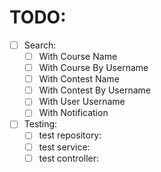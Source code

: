 # TODO:
- [ ] Search:
    - [ ] With Course Name
    - [ ] With Course By Username
    - [ ] With Contest Name
    - [ ] With Contest By Username
    - [ ] With User Username
    - [ ] With Notification
- [ ] Testing:
    - [ ] test repository:
    - [ ] test service:
    - [ ] test controller:

